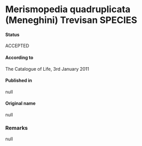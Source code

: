 Merismopedia quadruplicata (Meneghini) Trevisan SPECIES
=======

#### Status
ACCEPTED

#### According to
The Catalogue of Life, 3rd January 2011

#### Published in
null

#### Original name
null

### Remarks
null